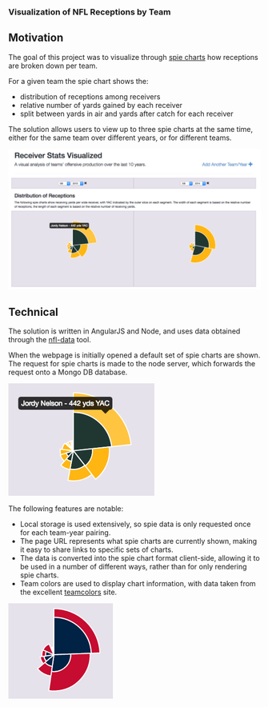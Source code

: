 ### Visualization of NFL Receptions by Team

## Motivation
The goal of this project was to visualize through [spie charts](https://angus.nyc/2015/a-spie-chart-for-chart-js/) how receptions are broken down per team. 

For a given team the spie chart shows the:
- distribution of receptions among receivers
- relative number of yards gained by each receiver
- split between yards in air and yards after catch for each receiver

The solution allows users to view up to three spie charts at the same time, either for the same team over different years, or for different teams.

![Screenshot of the application](doc/img/full-screen.png)

## Technical
The solution is written in AngularJS and Node, and uses data obtained through the [nfl-data](https://github.com/angusmacdonald/nfl-data-ui) tool.

When the webpage is initially opened a default set of spie charts are shown. The request for spie charts is made to the node server, which forwards the request onto a Mongo DB database.

![Spie chart example A](doc/img/packers-13.png "Spie Chart Example - Packers 2013") 

The following features are notable:
 - Local storage is used extensively, so spie data is only requested once for each team-year pairing.
 - The page URL represents what spie charts are currently shown, making it easy to share links to specific sets of charts.
 - The data is converted into the spie chart format client-side, allowing it to be used in a number of different ways, rather than for only rendering spie charts.
 - Team colors are used to display chart information, with data taken from the excellent [teamcolors](http://teamcolors.arc90.com/) site.

![Spie chart example B](doc/img/patriots-07.png "Spie Chart Example - Patriots 2007")
